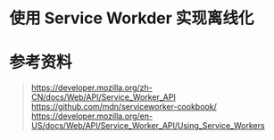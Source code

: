 # 使用 Service Workder 实现离线化

# 参考资料

> https://developer.mozilla.org/zh-CN/docs/Web/API/Service_Worker_API
> https://github.com/mdn/serviceworker-cookbook/
> https://developer.mozilla.org/en-US/docs/Web/API/Service_Worker_API/Using_Service_Workers